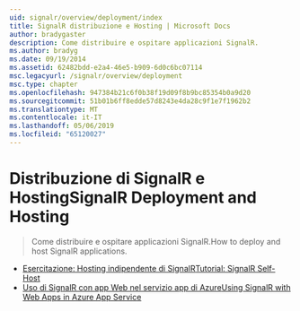 ```yaml
---
uid: signalr/overview/deployment/index
title: SignalR distribuzione e Hosting | Microsoft Docs
author: bradygaster
description: Come distribuire e ospitare applicazioni SignalR.
ms.author: bradyg
ms.date: 09/19/2014
ms.assetid: 62482bdd-e2a4-46e5-b909-6d0c6bc07114
msc.legacyurl: /signalr/overview/deployment
msc.type: chapter
ms.openlocfilehash: 947384b21c6f0b38f19d09f8b9bc85354b0a9d20
ms.sourcegitcommit: 51b01b6ff8edde57d8243e4da28c9f1e7f1962b2
ms.translationtype: MT
ms.contentlocale: it-IT
ms.lasthandoff: 05/06/2019
ms.locfileid: "65120027"
---
```

# <a name="signalr-deployment-and-hosting"></a><span data-ttu-id="76144-103">Distribuzione di SignalR e Hosting</span><span class="sxs-lookup"><span data-stu-id="76144-103">SignalR Deployment and Hosting</span></span>

> <span data-ttu-id="76144-104">Come distribuire e ospitare applicazioni SignalR.</span><span class="sxs-lookup"><span data-stu-id="76144-104">How to deploy and host SignalR applications.</span></span>

- [<span data-ttu-id="76144-105">Esercitazione: Hosting indipendente di SignalR</span><span class="sxs-lookup"><span data-stu-id="76144-105">Tutorial: SignalR Self-Host</span></span>](tutorial-signalr-self-host.md)
- [<span data-ttu-id="76144-106">Uso di SignalR con app Web nel servizio app di Azure</span><span class="sxs-lookup"><span data-stu-id="76144-106">Using SignalR with Web Apps in Azure App Service</span></span>](using-signalr-with-azure-web-sites.md)
